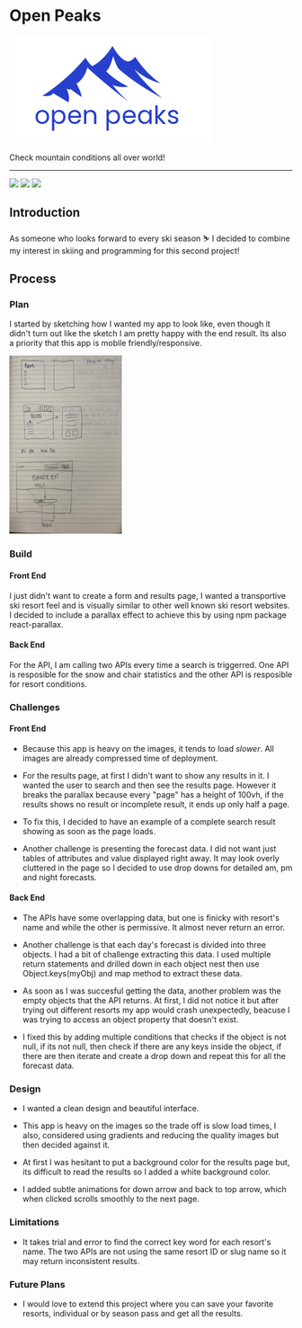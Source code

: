 # Open Peaks

<img src="https://github.com/m-soro/Project_2/blob/main/src/assets/images/openPeaks.png?raw=true" width="358" height="191">

Check mountain conditions all over world!

---

<img src="https://github.com/m-soro/m-soro.github.io/blob/main/src/assets/images/openpeaks/06.png?raw=true" width="360" height="auto">

<img src="https://github.com/m-soro/m-soro.github.io/blob/main/src/assets/images/openpeaks/05.gif?raw=true" width="360" height="auto">

<img src="https://github.com/m-soro/m-soro.github.io/blob/main/src/assets/images/openpeaks/01.png?raw=true" width="300" height="auto">

## Introduction

As someone who looks forward to every ski season ⛷️ I decided to combine my interest in skiing and programming for this second project!

## Process

### Plan

I started by sketching how I wanted my app to look like, even though it didn't turn out like the sketch I am pretty happy with the end result. Its also a priority that this app is mobile friendly/responsive.

<img src="https://raw.githubusercontent.com/m-soro/Project_2/main/src/assets/images/sketch.png?raw=true" width="200" height="317">

### Build

#### Front End

I just didn't want to create a form and results page, I wanted a transportive ski resort feel and is visually similar to other well known ski resort websites.
I decided to include a parallax effect to achieve this by using npm package react-parallax.

#### Back End

For the API, I am calling two APIs every time a search is triggerred. One API is resposible for the snow and chair statistics and the other API is resposible for resort conditions.

### Challenges

#### Front End

- Because this app is heavy on the images, it tends to load _slower_. All images are already compressed time of deployment.

- For the results page, at first I didn't want to show any results in it. I wanted the user to search and then see the results page. However it breaks the parallax because every "page" has a height of 100vh, if the results shows no result or incomplete result, it ends up only half a page.

- To fix this, I decided to have an example of a complete search result showing as soon as the page loads.

- Another challenge is presenting the forecast data. I did not want just tables of attributes and value displayed right away. It may look overly cluttered in the page so I decided to use drop downs for detailed am, pm and night forecasts.

#### Back End

- The APIs have some overlapping data, but one is finicky with resort's name and while the other is permissive. It almost never return an error.

- Another challenge is that each day's forecast is divided into three objects. I had a bit of challenge extracting this data. I used multiple return statements and drilled down in each object nest then use Object.keys(myObj) and map method to extract these data.

- As soon as I was succesful getting the data, another problem was the empty objects that the API returns. At first, I did not notice it but after trying out different resorts my app would crash unexpectedly, beacuse I was trying to access an object property that doesn't exist.

- I fixed this by adding multiple conditions that checks if the object is not null, if its not null, then check if there are any keys inside the object, if there are then iterate and create a drop down and repeat this for all the forecast data.

### Design

- I wanted a clean design and beautiful interface.

- This app is heavy on the images so the trade off is slow load times, I also, considered using gradients and reducing the quality images but then decided against it.

- At first I was hesitant to put a background color for the results page but, its difficult to read the results so I added a white background color.

- I added subtle animations for down arrow and back to top arrow, which when clicked scrolls smoothly to the next page.

### Limitations

- It takes trial and error to find the correct key word for each resort's name. The two APIs are not using the same resort ID or slug name so it may return inconsistent results.

### Future Plans

- I would love to extend this project where you can save your favorite resorts, individual or by season pass and get all the results.
